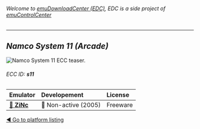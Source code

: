 ###### Welcome to [emuDownloadCenter (EDC)](https://github.com/PhoenixInteractiveNL/emuDownloadCenter/wiki/), EDC is a side project of [emuControlCenter](https://github.com/PhoenixInteractiveNL/emuControlCenter/wiki/)
***
## _Namco System 11 (Arcade)_
![](https://raw.githubusercontent.com/wiki/PhoenixInteractiveNL/emuDownloadCenter/images_platform/ecc_s11_teaser.png "Namco System 11 ECC teaser.")
###### ECC ID: **s11**

| Emulator | Developement | License |
|:---------|:-------------|:--------|
| [:file_folder: **ZiNc**](https://github.com/PhoenixInteractiveNL/emuDownloadCenter/wiki/Emulator-zinc#menu) | :red_circle: Non-active (2005) | Freeware |

[:arrow_backward: Go to platform listing](https://github.com/PhoenixInteractiveNL/emuDownloadCenter/wiki/EDC-Platform-List)
